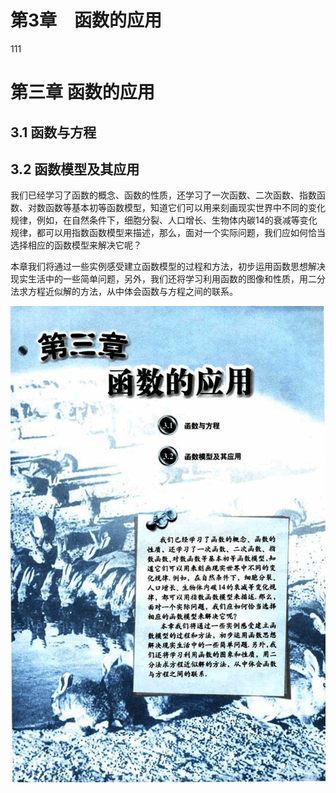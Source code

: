 # 第3章　函数的应用

111

# 第三章 函数的应用

## 3.1 函数与方程

## 3.2 函数模型及其应用

我们已经学习了函数的概念、函数的性质，还学习了一次函数、二次函数、指数函数、对数函数等基本初等函数模型，知道它们可以用来刻画现实世界中不同的变化规律，例如，在自然条件下，细胞分裂、人口增长、生物体内碳14的衰减等变化规律，都可以用指数函数模型来描述，那么，面对一个实际问题，我们应如何恰当选择相应的函数模型来解决它呢？

本章我们将通过一些实例感受建立函数模型的过程和方法，初步运用函数思想解决现实生活中的一些简单问题，另外，我们还将学习利用函数的图像和性质，用二分法求方程近似解的方法，从中体会函数与方程之间的联系。


![111](../../book/人教版高中数学A版必修1/人教版高中数学A版必修1_111.png)
